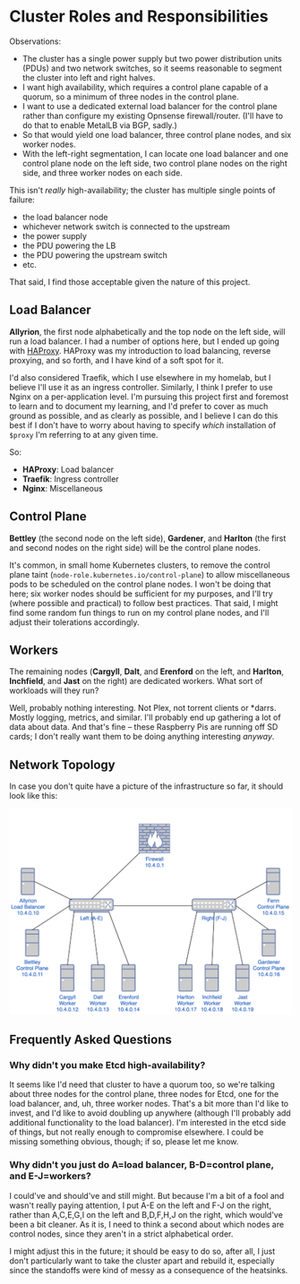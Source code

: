 # Cluster Roles and Responsibilities

Observations:
- The cluster has a single power supply but two power distribution units (PDUs) and two network switches, so it seems reasonable to segment the cluster into left and right halves.
- I want high availability, which requires a control plane capable of a quorum, so a minimum of three nodes in the control plane.
- I want to use a dedicated external load balancer for the control plane rather than configure my existing Opnsense firewall/router. (I'll have to do that to enable MetalLB via BGP, sadly.)
- So that would yield one load balancer, three control plane nodes, and six worker nodes.
- With the left-right segmentation, I can locate one load balancer and one control plane node on the left side, two control plane nodes on the right side, and three worker nodes on each side.

This isn't _really_ high-availability; the cluster has multiple single points of failure:
- the load balancer node
- whichever network switch is connected to the upstream
- the power supply
- the PDU powering the LB
- the PDU powering the upstream switch
- etc.

That said, I find those acceptable given the nature of this project.

## Load Balancer

**Allyrion**, the first node alphabetically and the top node on the left side, will run a load balancer. I had a number of options here, but I ended up going with [HAProxy](http://www.haproxy.org). HAProxy was my introduction to load balancing, reverse proxying, and so forth, and I have kind of a soft spot for it.

I'd also considered Traefik, which I use elsewhere in my homelab, but I believe I'll use it as an ingress controller. Similarly, I think I prefer to use Nginx on a per-application level. I'm pursuing this project first and foremost to learn and to document my learning, and I'd prefer to cover as much ground as possible, and as clearly as possible, and I believe I can do this best if I don't have to worry about having to specify _which_ installation of `$proxy` I'm referring to at any given time.

So:
- **HAProxy**: Load balancer
- **Traefik**: Ingress controller
- **Nginx**: Miscellaneous

## Control Plane

**Bettley** (the second node on the left side), **Gardener**, and **Harlton** (the first and second nodes on the right side) will be the control plane nodes.

It's common, in small home Kubernetes clusters, to remove the control plane taint (`node-role.kubernetes.io/control-plane`) to allow miscellaneous pods to be scheduled on the control plane nodes. I won't be doing that here; six worker nodes should be sufficient for my purposes, and I'll try (where possible and practical) to follow best practices. That said, I might find some random fun things to run on my control plane nodes, and I'll adjust their tolerations accordingly.

## Workers

The remaining nodes (**Cargyll**, **Dalt**, and **Erenford** on the left, and **Harlton**, **Inchfield**, and **Jast** on the right) are dedicated workers. What sort of workloads will they run?

Well, probably nothing interesting. Not Plex, not torrent clients or *darrs. Mostly logging, metrics, and similar. I'll probably end up gathering a lot of data about data. And that's fine – these Raspberry Pis are running off SD cards; I don't really want them to be doing anything interesting _anyway_.

## Network Topology

In case you don't quite have a picture of the infrastructure so far, it should look like this:

![Network Topology](./images/005_topology.png)

## Frequently Asked Questions

### Why didn't you make Etcd high-availability?

It seems like I'd need that cluster to have a quorum too, so we're talking about three nodes for the control plane, three nodes for Etcd, one for the load balancer, and, uh, three worker nodes. That's a bit more than I'd like to invest, and I'd like to avoid doubling up anywhere (although I'll probably add additional functionality to the load balancer). I'm interested in the etcd side of things, but not really enough to compromise elsewhere. I could be missing something obvious, though; if so, please let me know.

### Why didn't you just do A=load balancer, B-D=control plane, and E-J=workers?

I could've and should've and still might. But because I'm a bit of a fool and wasn't really paying attention, I put A-E on the left and F-J on the right, rather than A,C,E,G,I on the left and B,D,F,H,J on the right, which would've been a bit cleaner. As it is, I need to think a second about which nodes are control nodes, since they aren't in a strict alphabetical order.

I might adjust this in the future; it should be easy to do so, after all, I just don't particularly want to take the cluster apart and rebuild it, especially since the standoffs were kind of messy as a consequence of the heatsinks.
